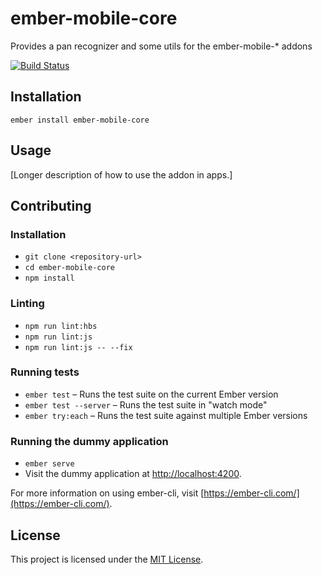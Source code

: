 ember-mobile-core
==============================================================================

Provides a pan recognizer and some utils for the ember-mobile-* addons

[![Build Status](https://travis-ci.org/nickschot/ember-mobile-core.svg?branch=master)](https://travis-ci.org/nickschot/ember-mobile-core)

Installation
------------------------------------------------------------------------------

```
ember install ember-mobile-core
```


Usage
------------------------------------------------------------------------------

[Longer description of how to use the addon in apps.]


Contributing
------------------------------------------------------------------------------

### Installation

* `git clone <repository-url>`
* `cd ember-mobile-core`
* `npm install`

### Linting

* `npm run lint:hbs`
* `npm run lint:js`
* `npm run lint:js -- --fix`

### Running tests

* `ember test` – Runs the test suite on the current Ember version
* `ember test --server` – Runs the test suite in "watch mode"
* `ember try:each` – Runs the test suite against multiple Ember versions

### Running the dummy application

* `ember serve`
* Visit the dummy application at [http://localhost:4200](http://localhost:4200).

For more information on using ember-cli, visit [https://ember-cli.com/](https://ember-cli.com/).

License
------------------------------------------------------------------------------

This project is licensed under the [MIT License](LICENSE.md).
